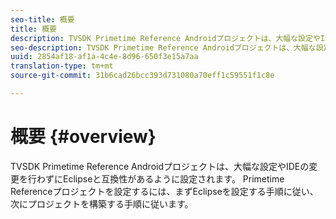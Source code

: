```yaml
---
seo-title: 概要
title: 概要
description: TVSDK Primetime Reference Androidプロジェクトは、大幅な設定やIDEの変更を行わずにEclipseと互換性があるように設定されます。
seo-description: TVSDK Primetime Reference Androidプロジェクトは、大幅な設定やIDEの変更を行わずにEclipseと互換性があるように設定されます。
uuid: 2854af18-af1a-4c4e-8d96-650f3e15a7aa
translation-type: tm+mt
source-git-commit: 31b6cad26bcc393d731080a70eff1c59551f1c8e

---
```



# 概要 {#overview}

TVSDK Primetime Reference Androidプロジェクトは、大幅な設定やIDEの変更を行わずにEclipseと互換性があるように設定されます。 Primetime Referenceプロジェクトを設定するには、まずEclipseを設定する手順に従い、次にプロジェクトを構築する手順に従います。
